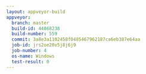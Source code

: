 ```yaml
---
layout: appveyor-build
appveyor:
  branch: master
  build-id: 44868238
  build-number: 559
  commit: 3a8e3a1102458f0485467962187ca6eb387e64aa
  job-id: jrs2oe20v5j8j6j9
  job-number: 4
  os-name: Windows
  test-result: 0
---
```


